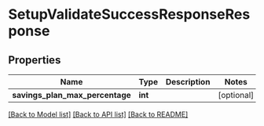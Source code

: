 # SetupValidateSuccessResponseResponse

## Properties
Name | Type | Description | Notes
------------ | ------------- | ------------- | -------------
**savings_plan_max_percentage** | **int** |  | [optional] 

[[Back to Model list]](../README.md#documentation-for-models) [[Back to API list]](../README.md#documentation-for-api-endpoints) [[Back to README]](../README.md)

